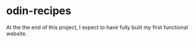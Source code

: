 # odin-recipes

At the the end of this project, I expect to have fully built my first functional website.
